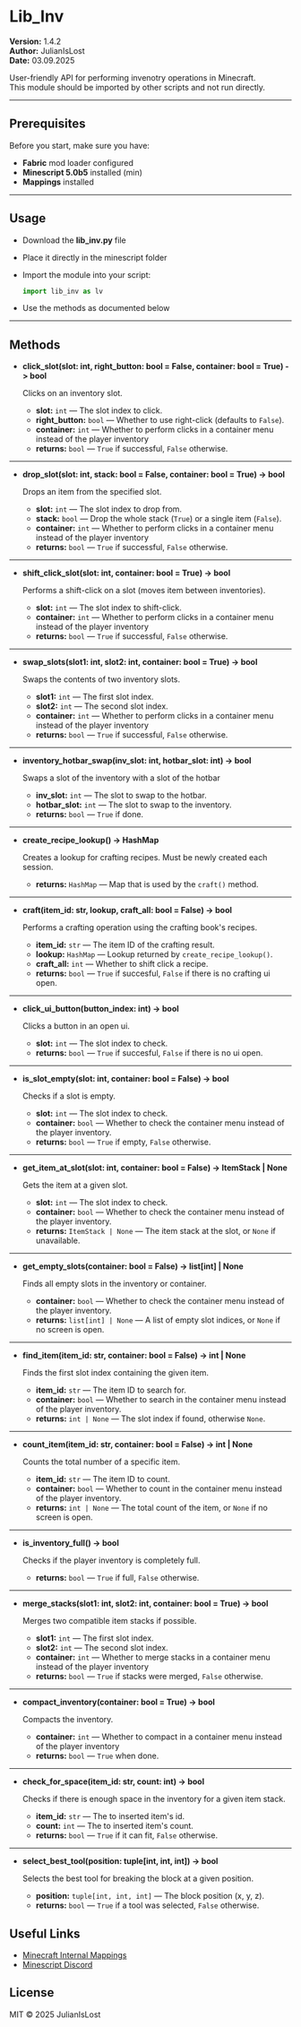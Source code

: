 # Lib_Inv

**Version:** 1.4.2\
**Author:** JulianIsLost\
**Date:** 03.09.2025

User-friendly API for performing invenotry operations in Minecraft.  
This module should be imported by other scripts and not run directly.

---

## Prerequisites

Before you start, make sure you have:

- **Fabric** mod loader configured
- **Minescript 5.0b5** installed (min)
- **Mappings** installed

---

## Usage

- Download the **lib_inv.py** file
- Place it directly in the minescript folder
- Import the module into your script:
  
  ```python
  import lib_inv as lv
  ```
- Use the methods as documented below

---

## Methods

- **click_slot(slot: int, right_button: bool = False, container: bool = True) -> bool**

  Clicks on an inventory slot.

  - **slot:** `int` — The slot index to click.
  - **right_button:** `bool` — Whether to use right-click (defaults to `False`).
  - **container:** `int` — Whether to perform clicks in a container menu instead of the player inventory
  - **returns:** `bool` — `True` if successful, `False` otherwise.

---

- **drop_slot(slot: int, stack: bool = False, container: bool = True) -> bool**

  Drops an item from the specified slot.

  - **slot:** `int` — The slot index to drop from.
  - **stack:** `bool` — Drop the whole stack (`True`) or a single item (`False`).
  - **container:** `int` — Whether to perform clicks in a container menu instead of the player inventory
  - **returns:** `bool` — `True` if successful, `False` otherwise.

---

- **shift_click_slot(slot: int, container: bool = True) -> bool**

  Performs a shift-click on a slot (moves item between inventories).

  - **slot:** `int` — The slot index to shift-click.
  - **container:** `int` — Whether to perform clicks in a container menu instead of the player inventory
  - **returns:** `bool` — `True` if successful, `False` otherwise.

---

- **swap_slots(slot1: int, slot2: int, container: bool = True) -> bool**

  Swaps the contents of two inventory slots.

  - **slot1:** `int` — The first slot index.
  - **slot2:** `int` — The second slot index.
  - **container:** `int` — Whether to perform clicks in a container menu instead of the player inventory
  - **returns:** `bool` — `True` if successful, `False` otherwise.

---

- **inventory_hotbar_swap(inv_slot: int, hotbar_slot: int) -> bool**

  Swaps a slot of the inventory with a slot of the hotbar

  - **inv_slot:** `int` — The slot to swap to the hotbar.
  - **hotbar_slot:** `int` — The slot to swap to the inventory.
  - **returns:** `bool` — `True` if done.

---

- **create_recipe_lookup() -> HashMap**

  Creates a lookup for crafting recipes. Must be newly created each session.

  - **returns:** `HashMap` — Map that is used by the `craft()` method.

---

- **craft(item_id: str, lookup, craft_all: bool = False) -> bool**

  Performs a crafting operation using the crafting book's recipes.

  - **item_id:** `str` — The item ID of the crafting result.
  - **lookup:** `HashMap` — Lookup returned by `create_recipe_lookup()`.
  - **craft_all:** `int` — Whether to shift click a recipe.
  - **returns:** `bool` — `True` if succesful, `False` if there is no crafting ui open.

---

- **click_ui_button(button_index: int) -> bool**

  Clicks a button in an open ui.

  - **slot:** `int` — The slot index to check.
  - **returns:** `bool` — `True` if succesful, `False` if there is no ui open.

---

- **is_slot_empty(slot: int, container: bool = False) -> bool**

  Checks if a slot is empty.

  - **slot:** `int` — The slot index to check.
  - **container:** `bool` — Whether to check the container menu instead of the player inventory.
  - **returns:** `bool` — `True` if empty, `False` otherwise.

---

- **get_item_at_slot(slot: int, container: bool = False) -> ItemStack | None**

  Gets the item at a given slot.

  - **slot:** `int` — The slot index to check.
  - **container:** `bool` — Whether to check the container menu instead of the player inventory.
  - **returns:** `ItemStack | None` — The item stack at the slot, or `None` if unavailable.

---

- **get_empty_slots(container: bool = False) -> list[int] | None**

  Finds all empty slots in the inventory or container.

  - **container:** `bool` — Whether to check the container menu instead of the player inventory.
  - **returns:** `list[int] | None` — A list of empty slot indices, or `None` if no screen is open.

---

- **find_item(item_id: str, container: bool = False) -> int | None**

  Finds the first slot index containing the given item.

  - **item_id:** `str` — The item ID to search for.
  - **container:** `bool` — Whether to search in the container menu instead of the player inventory.
  - **returns:** `int | None` — The slot index if found, otherwise `None`.

---

- **count_item(item_id: str, container: bool = False) -> int | None**

  Counts the total number of a specific item.

  - **item_id:** `str` — The item ID to count.
  - **container:** `bool` — Whether to count in the container menu instead of the player inventory.
  - **returns:** `int | None` — The total count of the item, or `None` if no screen is open.

---

- **is_inventory_full() -> bool**

  Checks if the player inventory is completely full.

  - **returns:** `bool` — `True` if full, `False` otherwise.

---

- **merge_stacks(slot1: int, slot2: int, container: bool = True) -> bool**

  Merges two compatible item stacks if possible.

  - **slot1:** `int` — The first slot index.
  - **slot2:** `int` — The second slot index.
  - **container:** `int` — Whether to merge stacks in a container menu instead of the player inventory
  - **returns:** `bool` — `True` if stacks were merged, `False` otherwise.

---

- **compact_inventory(container: bool = True) -> bool**

  Compacts the inventory.

  - **container:** `int` — Whether to compact in a container menu instead of the player inventory
  - **returns:** `bool` — `True` when done.

---

- **check_for_space(item_id: str, count: int) -> bool**

  Checks if there is enough space in the inventory for a given item stack.

  - **item_id:** `str` — The to inserted item's id.
  - **count:** `int` — The to inserted item's count.
  - **returns:** `bool` — `True` if it can fit, `False` otherwise.

---

- **select_best_tool(position: tuple[int, int, int]) -> bool**

  Selects the best tool for breaking the block at a given position.

  - **position:** `tuple[int, int, int]` — The block position (x, y, z).
  - **returns:** `bool` — `True` if a tool was selected, `False` otherwise.


## Useful Links

- [Minecraft Internal Mappings](https://mappings.dev) 
- [Minescript Discord](https://discord.gg/NjcyvrHTze)

## License

MIT © 2025 JulianIsLost
